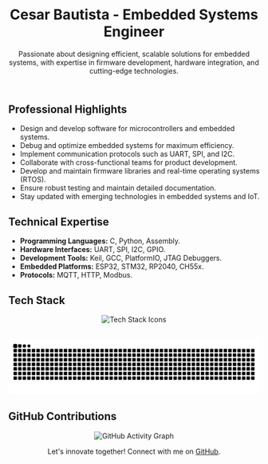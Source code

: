 <!DOCTYPE html>
<html lang="en">
<head>
    <meta charset="UTF-8">
    <meta name="viewport" content="width=device-width, initial-scale=1.0">
</head>
<body>
    <header>
        <h1>Cesar Bautista - Embedded Systems Engineer</h1>
        <p>
            Passionate about designing efficient, scalable solutions for embedded systems, with expertise in firmware development, hardware integration, and cutting-edge technologies.
        </p>
    </header>
    <section>
        <h2>Professional Highlights</h2>
        <ul>
            <li>Design and develop software for microcontrollers and embedded systems.</li>
            <li>Debug and optimize embedded systems for maximum efficiency.</li>
            <li>Implement communication protocols such as UART, SPI, and I2C.</li>
            <li>Collaborate with cross-functional teams for product development.</li>
            <li>Develop and maintain firmware libraries and real-time operating systems (RTOS).</li>
            <li>Ensure robust testing and maintain detailed documentation.</li>
            <li>Stay updated with emerging technologies in embedded systems and IoT.</li>
        </ul>
    </section>
    <section>
        <h2>Technical Expertise</h2>
        <ul>
            <li><strong>Programming Languages:</strong> C, Python, Assembly.</li>
            <li><strong>Hardware Interfaces:</strong> UART, SPI, I2C, GPIO.</li>
            <li><strong>Development Tools:</strong> Keil, GCC, PlatformIO, JTAG Debuggers.</li>
            <li><strong>Embedded Platforms:</strong> ESP32, STM32, RP2040, CH55x.</li>
            <li><strong>Protocols:</strong> MQTT, HTTP, Modbus.</li>
        </ul>
    </section>
    <section>
        <h2>Tech Stack</h2>
        <p align="center">
            <img src="https://skillicons.dev/icons?i=rust,c,python,cpp,html,css,git,arduino" alt="Tech Stack Icons">
        </p>
    </section>
    <br clear="both">
    <img src="https://raw.githubusercontent.com/Cesarbautista10/Cesarbautista10/refs/heads/output/snake.svg" alt="Snake animation" />
    </div>
    <section>
        <h2>GitHub Contributions</h2>
        <p align="center">
         <img src="https://github-readme-activity-graph.vercel.app/graph?username=Cesarbautista10&theme=xcode&hide_border=true" alt="GitHub Activity Graph">
        </p>
    </section>
    <footer>
        <p align="center">Let's innovate together! Connect with me on <a href="https://github.com/Cesarbautista10">GitHub</a>.</p>
    </footer>
</body>
</html>
